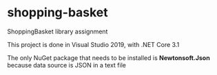 # shopping-basket
ShoppingBasket library assignment

This project is done in Visual Studio 2019, with .NET Core 3.1 

The only NuGet package that needs to be installed is **Newtonsoft.Json** because data source is JSON in a text file

